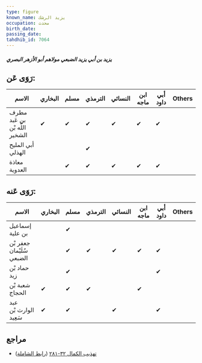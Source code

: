```yaml
---
type: figure
known_name: يزيد الرشك
occupation: محدث
birth_date:
passing_date:
tahdhib_id: 7064
---
```

##### يزيد بن أبي يزيد الضبعي مولاهم أبو الأزهر البصري

## رَوَى عَن:
| الاسم                          | البخاري | مسلم | الترمذي | النسائي | ابن ماجه | أبي داود | Others |
| ------------------------------ | ------- | ---- | ------- | ------- | -------- | -------- | ------ |
| مطرف بن عَبد اللَّه بْن الشخير | ✔       | ✔    | ✔       | ✔       | ✔        | ✔        |        |
| أبي المليح الهذلي              |         |      | ✔       |         |          |          |        |
| معاذة العدوية                  |         | ✔    | ✔       | ✔       | ✔        | ✔        |        |
## رَوَى عَنه:
| الاسم                     | البخاري | مسلم | الترمذي | النسائي | ابن ماجه | أبي داود | Others |
| ------------------------- | ------- | ---- | ------- | ------- | -------- | -------- | ------ |
| إسماعيل بن علية           |         | ✔    |         |         |          |          |        |
| جعفر بْن سُلَيْمان الضبعي |         | ✔    | ✔       | ✔       | ✔        | ✔        |        |
| حماد بْن زيد              |         | ✔    |         |         |          | ✔        |        |
| شعبة بْن الحجاج           | ✔       | ✔    | ✔       |         | ✔        |          |        |
| عبد الوارث بْن سَعِيد     | ✔       | ✔    |         | ✔       |          | ✔        |        |
## مراجع
- [تهذيب الكمال ٣٢-٢٨١](obsidian://open?vault=Tahdhib-al-Kamal&file=Figures/٧٠٦٤-يزيد%20بن%20أبي%20يزيد%20الضبعي%20مولاهم%20أبو%20الأزهر%20البصري) ([رابط الشاملة](https://shamela.ws/book/3722/17395))